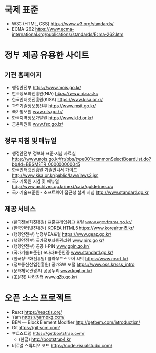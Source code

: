 # 국제 표준
- W3C (HTML, CSS) https://www.w3.org/standards/
- ECMA-262 https://www.ecma-international.org/publications/standards/Ecma-262.htm

# 정부 제공 유용한 사이트 

## 기관 홈페이지
- 행정안전부 https://www.mois.go.kr/
- 한국정보화진흥원(NIA) https://www.nia.or.kr/
- 한국인터넷진흥원(KISA) https://www.kisa.or.kr/
- 과학기술정보통신부 https://www.msit.go.kr/
- 국가정보원 www.nis.go.kr/
- 한국지역정보개발원 https://www.klid.or.kr/
- 금융위원회 www.fsc.go.kr/

## 정부 지침 및 매뉴얼
- 행정안전부 정보화 표준·지침 자료실 https://www.mois.go.kr/frt/bbs/type001/commonSelectBoardList.do?bbsId=BBSMSTR_000000000045
- 한국인터넷진흥원 기술안내서 가이드 http://www.kisa.or.kr/public/laws/laws3.jsp
- 국가기록원 지침 및 매뉴얼 http://www.archives.go.kr/next/data/guidelines.do
- 국가기술표준원 - 소프트웨어 접근성 설계 지침 http://www.standard.go.kr

## 제공 서비스
- (한국정보화진흥원) 표준프레임워크 포털 www.egovframe.go.kr/
- (한국인터넷진흥원) KOREA HTML5 https://www.koreahtml5.kr/
- (행정안전부) 범정부EA포털 https://www.geap.go.kr/
- (행정안전부) 국가정보자원관리원 www.nirs.go.kr/
- (행정안전부) 공공 I-PIN www.gpin.go.kr/
- (국가기술표준원) e나라표준인증 www.standard.go.kr/
- (한국정보화진흥원) 클라우드스토어 씨앗 https://www.ceart.kr/
- (정보통신산업진흥원) 공개SW 포털 https://www.oss.kr/oss_intro
- (문화체육관광부) 공공누리 www.kogl.or.kr/
- (조달청) 나라장터 www.g2b.go.kr/


# 오픈 소스 프로젝트
- React https://reactjs.org/
- Yarn https://yarnpkg.com/
- BEM — Block Element Modifier http://getbem.com/introduction/
- Git https://git-scm.com/
- 부트스트랩 https://getbootstrap.com/
  - (한글) http://bootstrap4.kr
- 비주얼 스튜디오 코드 https://code.visualstudio.com/

